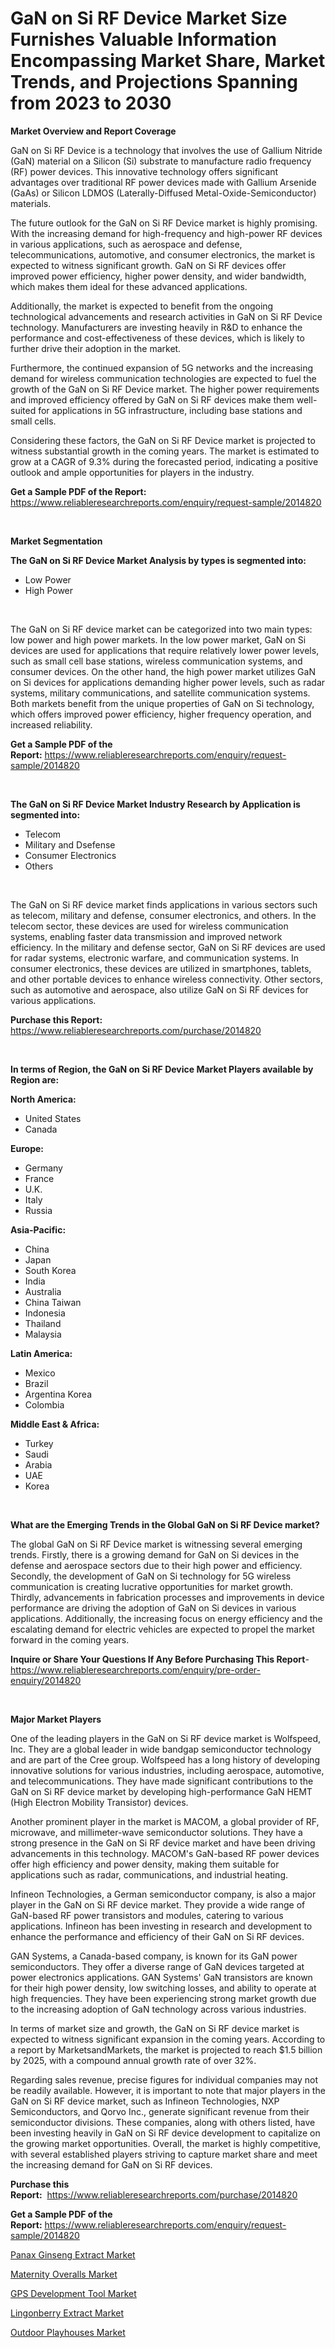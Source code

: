 <p><h1>GaN on Si RF Device Market Size Furnishes Valuable Information Encompassing Market Share, Market Trends, and Projections Spanning from 2023 to 2030</h1></p><p><strong>Market Overview and Report Coverage</strong></p>
<p><p>GaN on Si RF Device is a technology that involves the use of Gallium Nitride (GaN) material on a Silicon (Si) substrate to manufacture radio frequency (RF) power devices. This innovative technology offers significant advantages over traditional RF power devices made with Gallium Arsenide (GaAs) or Silicon LDMOS (Laterally-Diffused Metal-Oxide-Semiconductor) materials.</p><p>The future outlook for the GaN on Si RF Device market is highly promising. With the increasing demand for high-frequency and high-power RF devices in various applications, such as aerospace and defense, telecommunications, automotive, and consumer electronics, the market is expected to witness significant growth. GaN on Si RF devices offer improved power efficiency, higher power density, and wider bandwidth, which makes them ideal for these advanced applications.</p><p>Additionally, the market is expected to benefit from the ongoing technological advancements and research activities in GaN on Si RF Device technology. Manufacturers are investing heavily in R&D to enhance the performance and cost-effectiveness of these devices, which is likely to further drive their adoption in the market.</p><p>Furthermore, the continued expansion of 5G networks and the increasing demand for wireless communication technologies are expected to fuel the growth of the GaN on Si RF Device market. The higher power requirements and improved efficiency offered by GaN on Si RF devices make them well-suited for applications in 5G infrastructure, including base stations and small cells.</p><p>Considering these factors, the GaN on Si RF Device market is projected to witness substantial growth in the coming years. The market is estimated to grow at a CAGR of 9.3% during the forecasted period, indicating a positive outlook and ample opportunities for players in the industry.</p></p>
<p><strong>Get a Sample PDF of the Report:</strong> <a href="https://www.reliableresearchreports.com/enquiry/request-sample/2014820">https://www.reliableresearchreports.com/enquiry/request-sample/2014820</a></p>
<p>&nbsp;</p>
<p><strong>Market Segmentation</strong></p>
<p><strong>The GaN on Si RF Device Market Analysis by types is segmented into:</strong></p>
<p><ul><li>Low Power</li><li>High Power</li></ul></p>
<p>&nbsp;</p>
<p><p>The GaN on Si RF device market can be categorized into two main types: low power and high power markets. In the low power market, GaN on Si devices are used for applications that require relatively lower power levels, such as small cell base stations, wireless communication systems, and consumer devices. On the other hand, the high power market utilizes GaN on Si devices for applications demanding higher power levels, such as radar systems, military communications, and satellite communication systems. Both markets benefit from the unique properties of GaN on Si technology, which offers improved power efficiency, higher frequency operation, and increased reliability.</p></p>
<p><strong>Get a Sample PDF of the Report:</strong>&nbsp;<a href="https://www.reliableresearchreports.com/enquiry/request-sample/2014820">https://www.reliableresearchreports.com/enquiry/request-sample/2014820</a></p>
<p>&nbsp;</p>
<p><strong>The GaN on Si RF Device Market Industry Research by Application is segmented into:</strong></p>
<p><ul><li>Telecom</li><li>Military and Dsefense</li><li>Consumer Electronics</li><li>Others</li></ul></p>
<p>&nbsp;</p>
<p><p>The GaN on Si RF device market finds applications in various sectors such as telecom, military and defense, consumer electronics, and others. In the telecom sector, these devices are used for wireless communication systems, enabling faster data transmission and improved network efficiency. In the military and defense sector, GaN on Si RF devices are used for radar systems, electronic warfare, and communication systems. In consumer electronics, these devices are utilized in smartphones, tablets, and other portable devices to enhance wireless connectivity. Other sectors, such as automotive and aerospace, also utilize GaN on Si RF devices for various applications.</p></p>
<p><strong>Purchase this Report:</strong>&nbsp; <a href="https://www.reliableresearchreports.com/purchase/2014820">https://www.reliableresearchreports.com/purchase/2014820</a></p>
<p>&nbsp;</p>
<p><strong>In terms of Region, the GaN on Si RF Device Market Players available by Region are:</strong></p>
<p>
    <p> <strong> North America: </strong>
        <ul>
            <li>United States</li>
            <li>Canada</li>
        </ul>
        </p> 
    <p> <strong> Europe: </strong>
        <ul>
            <li>Germany</li>
            <li>France</li>
            <li>U.K.</li>
            <li>Italy</li>
            <li>Russia</li>
        </ul>
        </p> 
    <p> <strong> Asia-Pacific: </strong>
        <ul>
            <li>China</li>
            <li>Japan</li>
            <li>South Korea</li>
            <li>India</li>
            <li>Australia</li>
            <li>China Taiwan</li>
            <li>Indonesia</li>
            <li>Thailand</li>
            <li>Malaysia</li>
        </ul>
        </p> 
    <p> <strong> Latin America: </strong>
        <ul>
            <li>Mexico</li>
            <li>Brazil</li>
            <li>Argentina Korea</li>
            <li>Colombia</li>
        </ul>
        </p> 
    <p> <strong> Middle East & Africa: </strong>
        <ul>
            <li>Turkey</li>
            <li>Saudi</li>
            <li>Arabia</li>
            <li>UAE</li>
            <li>Korea</li>
        </ul>
    </p>
    </p>
<p>&nbsp;</p>
<p><strong>What are the Emerging Trends in the Global GaN on Si RF Device market?</strong></p>
<p><p>The global GaN on Si RF Device market is witnessing several emerging trends. Firstly, there is a growing demand for GaN on Si devices in the defense and aerospace sectors due to their high power and efficiency. Secondly, the development of GaN on Si technology for 5G wireless communication is creating lucrative opportunities for market growth. Thirdly, advancements in fabrication processes and improvements in device performance are driving the adoption of GaN on Si devices in various applications. Additionally, the increasing focus on energy efficiency and the escalating demand for electric vehicles are expected to propel the market forward in the coming years.</p></p>
<p><strong>Inquire or Share Your Questions If Any Before Purchasing This Report</strong>- <a href="https://www.reliableresearchreports.com/enquiry/pre-order-enquiry/2014820">https://www.reliableresearchreports.com/enquiry/pre-order-enquiry/2014820</a></p>
<p>&nbsp;</p>
<p><strong>Major Market Players</strong></p>
<p><p>One of the leading players in the GaN on Si RF device market is Wolfspeed, Inc. They are a global leader in wide bandgap semiconductor technology and are part of the Cree group. Wolfspeed has a long history of developing innovative solutions for various industries, including aerospace, automotive, and telecommunications. They have made significant contributions to the GaN on Si RF device market by developing high-performance GaN HEMT (High Electron Mobility Transistor) devices.</p><p>Another prominent player in the market is MACOM, a global provider of RF, microwave, and millimeter-wave semiconductor solutions. They have a strong presence in the GaN on Si RF device market and have been driving advancements in this technology. MACOM's GaN-based RF power devices offer high efficiency and power density, making them suitable for applications such as radar, communications, and industrial heating.</p><p>Infineon Technologies, a German semiconductor company, is also a major player in the GaN on Si RF device market. They provide a wide range of GaN-based RF power transistors and modules, catering to various applications. Infineon has been investing in research and development to enhance the performance and efficiency of their GaN on Si RF devices.</p><p>GAN Systems, a Canada-based company, is known for its GaN power semiconductors. They offer a diverse range of GaN devices targeted at power electronics applications. GAN Systems' GaN transistors are known for their high power density, low switching losses, and ability to operate at high frequencies. They have been experiencing strong market growth due to the increasing adoption of GaN technology across various industries.</p><p>In terms of market size and growth, the GaN on Si RF device market is expected to witness significant expansion in the coming years. According to a report by MarketsandMarkets, the market is projected to reach $1.5 billion by 2025, with a compound annual growth rate of over 32%.</p><p>Regarding sales revenue, precise figures for individual companies may not be readily available. However, it is important to note that major players in the GaN on Si RF device market, such as Infineon Technologies, NXP Semiconductors, and Qorvo Inc., generate significant revenue from their semiconductor divisions. These companies, along with others listed, have been investing heavily in GaN on Si RF device development to capitalize on the growing market opportunities. Overall, the market is highly competitive, with several established players striving to capture market share and meet the increasing demand for GaN on Si RF devices.</p></p>
<p><strong>Purchase this Report:</strong>&nbsp;&nbsp;<a href="https://www.reliableresearchreports.com/purchase/2014820">https://www.reliableresearchreports.com/purchase/2014820</a></p>
<p></p>
<p><strong>Get a Sample PDF of the Report:</strong>&nbsp;<a href="https://www.reliableresearchreports.com/enquiry/request-sample/2014820">https://www.reliableresearchreports.com/enquiry/request-sample/2014820</a></p>
<p><p><a href="https://medium.com/@noewwade60/analyzing-panax-ginseng-extract-market-global-industry-perspective-and-forecast-2023-to-2030-025d27070cfb">Panax Ginseng Extract Market</a></p><p><a href="https://www.linkedin.com/pulse/maternity-overalls-market-share-amp-new-trends-analysis-report-jvvaf/">Maternity Overalls Market</a></p><p><a href="https://github.com/kipkeeva/Market-Research-Report-List-1/blob/main/gps-development-tool-market.md">GPS Development Tool Market</a></p><p><a href="https://medium.com/@wadeodinnn745/lingonberry-extract-market-trends-and-market-analysis-forecasted-for-period-2023-2030-83005e3919d9">Lingonberry Extract Market</a></p><p><a href="https://www.linkedin.com/pulse/outdoor-playhouses-market-research-report-provides-thorough-industry-ynm1f/">Outdoor Playhouses Market</a></p></p>